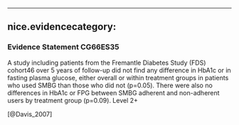 
---
nice.evidencecategory: 
---

### Evidence Statement CG66ES35
A study including patients from the Fremantle Diabetes Study (FDS) cohort46 over 5 years of
follow-up did not find any difference in HbA1c or in fasting plasma glucose, either overall or
within treatment groups in patients who used SMBG than those who did not (p=0.05). There
were also no differences in HbA1c or FPG between SMBG adherent and non-adherent users by
treatment group (p=0.09). Level 2+

[@Davis_2007]


